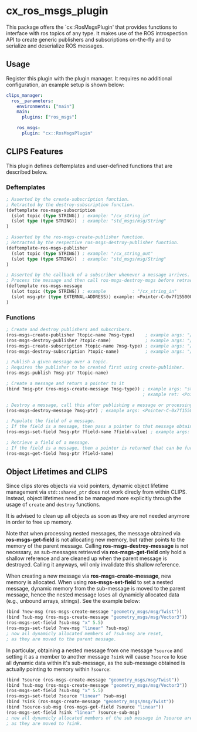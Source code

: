 # cx_ros_msgs_plugin
This package offers the `cx::RosMsgsPlugin' that provides functions to interface with ros topics of any type.
It makes use of the ROS introspection API to create generic publishers and subscriptions on-the-fly and to serialize and deserialize ROS messages.

## Usage
Register this plugin with the plugin manager. It requires no additional configuration, an example setup is shown below:

```yaml
clips_manager:
  ros__parameters:
    environments: ["main"]
    main:
      plugins: ["ros_msgs"]

    ros_msgs:
      plugin: "cx::RosMsgsPlugin"
```

## CLIPS Features
This plugin defines deftemplates and user-defined functions that are described below.

### Deftemplates
```lisp
; Asserted by the create-subscription function.
; Retracted by the destroy-subscription function.
(deftemplate ros-msgs-subscription
  (slot topic (type STRING)) ; example: "/cx_string_in"
  (slot type (type STRING))  ; example: "std_msgs/msg/String"
)

; Asserted by the ros-msgs-create-publisher function.
; Retracted by the respective ros-msgs-destroy-publisher function.
(deftemplate-ros-msgs-publisher
  (slot topic (type STRING)) ; example: "/cx_string_out"
  (slot type (type STRING))  ; example: "std_msgs/msg/String"
)

; Asserted by the callback of a subscriber whenever a message arrives.
; Process the message and then call ros-msgs-destroy-msgs before retracting!
(deftemplate ros-msgs-message
  (slot topic (type STRING)) ; example          : "/cx_string_in"
  (slot msg-ptr (type EXTERNAL-ADDRESS)) example: <Pointer-C-0x7f1550001d20>
)
```
### Functions
```lisp
; Create and destroy publishers and subscribers.
(ros-msgs-create-publisher ?topic-name ?msg-type)    ; example args: "/cx_string_out" "std_msgs/msg/String"
(ros-msgs-destroy-publisher ?topic-name)             ; example args: "/cx_string_out"
(ros-msgs-create-subscription ?topic-name ?msg-type) ; example args: "/cx_string_in" "std_msgs/msg/String"
(ros-msgs-destroy-subscription ?topic-name)          ; example args: "/cx_string_in"

; Publish a given message over a topic.
; Requires the publisher to be created first using create-publisher.
(ros-msgs-publish ?msg-ptr ?topic-name)

; Create a message and return a pointer to it
(bind ?msg-ptr (ros-msgs-create-message ?msg-type)) ; example args: "std_msgs/msg/String"
                                                    ; example ret: <Pointer-C-0x7f1550001d20>

; Destroy a message, call this after publishing a message or processing an incoming message to prevent it from staying in memory.
(ros-msgs-destroy-message ?msg-ptr) ; example args: <Pointer-C-0x7f1550001d20>

; Populate the field of a message.
; If the field is a message, then pass a pointer to that message obtained from ros-msgs-create-message.
(ros-msgs-set-field ?msg-ptr ?field-name ?field-value) ; example args: <Pointer-C-0x7f1550001d20> "data" "Hello World"

; Retrieve a field of a message.
; If the field is a message, then a pointer is returned that can be further inspected by passing it to ros-msgs-get-field.
(ros-msgs-get-field ?msg-ptr ?field-name)
```

## Object Lifetimes and CLIPS
Since clips stores objects via void pointers, dynamic object lifetime management via `std::shared_ptr` does not work direcly from within CLIPS.
Instead, object lifetimes need to be managed more explicitly through the usage of `create` and `destroy` functions.

It is advised to clean up all objects as soon as they are not needed anymore in order to free up memory.

Note that when processing nested messages, the message obtained via **ros-msgs-get-field** is not allocating new memory, but rather points to the memory of the parent message.
Calling **ros-msgs-destroy-message** is not necessary, as sub-messages retrieved via **ros-msgs-get-field** only hold a shallow reference and are cleaned up when the parent message is destroyed. Calling it anyways, will only invalidate this shallow reference.

When creating a new message via **ros-msgs-create-message**, new memory is allocated.
When using **ros-msgs-set-field** to set a nested message, dynamic memory from the sub-message is moved to the parent message, hence the nested message loses all dynamicly allocated data (e.g., unbound arrays, strings).
See the example below:
```lisp
(bind ?new-msg (ros-msgs-create-message "geometry_msgs/msg/Twist"))
(bind ?sub-msg (ros-msgs-create-message "geometry_msgs/msg/Vector3"))
(ros-msgs-set-field ?sub-msg "x" 5.5)
(ros-msgs-set-field ?new-msg "linear" ?sub-msg)
; now all dynamicly allocated members of ?sub-msg are reset,
; as they are moved to the parent message.
```
In particular, obtaining a nested message from one message `?source` and setting it as a member to another message `?sink` will cause `?source` to lose all dynamic data within it's sub-message, as the sub-message obtained is actually pointing to memory within `?source`:

```lisp
(bind ?source (ros-msgs-create-message "geometry_msgs/msg/Twist"))
(bind ?sub-msg (ros-msgs-create-message "geometry_msgs/msg/Vector3"))
(ros-msgs-set-field ?sub-msg "x" 5.5)
(ros-msgs-set-field ?source "linear" ?sub-msg)
(bind ?sink (ros-msgs-create-message "geometry_msgs/msg/Twist"))
(bind ?source-sub-msg (ros-msgs-get-field ?source "linear"))
(ros-msgs-set-field ?sink "linear" ?source-sub-msg)
; now all dynamicly allocated members of the sub message in ?source are reset,
; as they are moved to ?sink.
```
